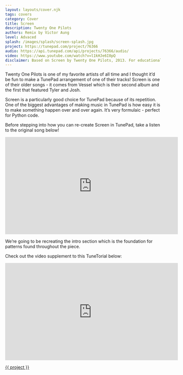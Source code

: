 ```yaml
---
layout: layouts/cover.njk
tags: covers
category: Cover
title: Screen
description: Twenty One Pilots
authors: Remix by Victor Aung
level: Advaced
splash: /images/splash/screen-splash.jpg
project: https://tunepad.com/project/76366
audio: https://api.tunepad.com/api/projects/76366/audio/
video: https://www.youtube.com/watch?v=l1kHJe6I0pQ
disclaimer: Based on Screen by Twenty One Pilots, 2013. For educational purposes only.
---
```

Twenty One Pilots is one of my favorite artists of all time and I thought it’d be fun to make a TunePad arrangement of one of their tracks! Screen is one of their older songs - it comes from Vessel which is their second album and the first that featured Tyler and Josh. 

Screen is a particularly good choice for TunePad because of its repetition. One of the biggest advantages of making music in TunePad is how easy it is to make something happen over and over again. It’s very formulaic - perfect for Python code. 

Before stepping into how you can re-create Screen in TunePad, take a listen to the original song below!

<iframe width="560" height="315" src="https://www.youtube.com/embed/NK7WWbXlkj4?si=KVIX18gdFoQ5OvAh" title="YouTube video player" frameborder="0" allow="accelerometer; autoplay; clipboard-write; encrypted-media; gyroscope; picture-in-picture; web-share" allowfullscreen></iframe>

We’re going to be recreating the intro section which is the foundation for patterns found throughout the piece.

Check out the video supplement to this TuneTorial below:

<iframe width="560" height="315" src="https://www.youtube.com/embed/l1kHJe6I0pQ?si=1pHWTEMhQtlVRq0_" title="YouTube video player" frameborder="0" allow="accelerometer; autoplay; clipboard-write; encrypted-media; gyroscope; picture-in-picture; web-share" allowfullscreen></iframe>

<a href="{{ project }}" target="_blank">{{ project }}</a>


